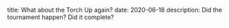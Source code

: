 title: What about the Torch Up again?
date: 2020-06-18
description: Did the tournament happen? Did it complete?

